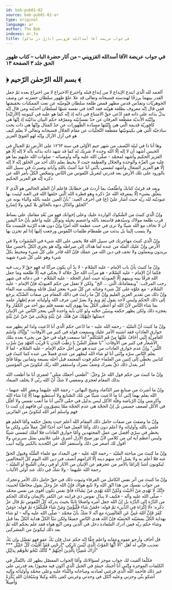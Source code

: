 ```yaml
---
id: bab-pub01-02
source: bab-pub01-02-ar
type: original
language: ar
author: The Bab
indexes: ar,fa
title: في جواب عريضة آقا أسدالله قزويني (نازل در ماكو)
---
```

### في جواب عريضة الآقا أسدالله القزويني – من آثار حضرة الباب – كتاب ظهور الحق جلد ۳ الصفحة ۱۳

## ﴿ بسم الله الرّحمٰن الرّحيم ﴾

ألحمد لله الّذي ابتدع الإبداع لا من إبداع قبله واخترع الاختراع لا من اختراع بعده ثمّ جعل القدر بينهما برزخًا لهندسته فسبحانه وتعالى قد علا علوّ ظهور سلطان حضرته عن وصف الجوهريّات وتقدّس قدس مظهر قمص طلعة سلطان قيّوميّته عن نعت الممكنات بحقيقتها فمن قال إنّه معروف بطلعة هويّته فقد اتّخذ في نفسه شبهًا لسلطان أحديّته ومن قال إنّه يدلّ بذاته على ذاته فقد ادّعى حقّ الامتناع في ذاته إذ إنّه كما هو عليه في كينونته \[الأزليّة\] وإنّيّته الأبديّة مقطّعة العرفان عن حدّ نفسانيّته ومفرّقة حكم البيان بذاتيّته إذ إنّها هي كافوريّة قديمة الّتي هي بإنّيّتها مسدّدة الظّهورات عن حدّ المثال وإنّها هي ذات بحت ساذجيّة الّتي هي بكينونيّتها مقطّعة التّجلّيات عن مقام الجلال فسبحانه وتعالى لا يعلم كيف هو في أزل الآزال وإنّه لهو القويّ العزيز

وها أنا ذا في ليلة النّصف من شهر جيم الأوّلى في سنة ١٢٦٣ على الأرض ثمّ الجبال في الحبس أشهد أن لا إله إلّا الله وحده لا شريك له كما قد شهد ذاته بذاته بأنّه لا إله إلّا هو العزيز الحكيم وأشهد لمحمّد - صلّى الله عليه وآله وأوصيائه - صلوات الله عليهم بما هو عليه من العزّة والوحدة والجلال والعظمة حيث لا يحيط بعلم ذلك أحد من الخلق إنّه لا إله إلّا هو العزيز المتعال وأشهد لنفسي بأنّني أنا عبدٌ آمنتُ باللهِ وآياتهِ وصبرتُ في سبيل الله بالورود على تلك الأرض بعد قدرتي لتغربل النّفوس من النّاس وتمحّص الكلّ بأمر الله عن ذكره إنّه هو العزيز الحكيم

وبعد قد قرئتُ كتابكَ واطّلعتُ بما أردتَ في خطابكَ فاعلم أنّ العلم الخالص هو الّذي لا يتعلّق بشيء إلّا بمعرفة الله عزّ ذكره وهو فطرة الله الّتي خلقها الله في العبد ليثبت بها عبوديّته لله ربّه حيث أشار عليّ (ع) في أحرف العبد: "بأنّ العين علمه بالله والباء بونه عن الخلق والدّال دنوه بالخالق بلا كيفٍ ولا إشارةٍ"

وإنّ الّذي كتبتَ من الشّكوك الواردة عليك وعلى إخوانك فهو من بُعْدِ مقامك على بساط قرب طلعة مولاك وسيّدهم فاستعذ بالله واعتصم بحبله وتوكّل عليه واعلم بأنّ حدّ اليقين أن لا تخاف مع الله شيئًا ولا ترى في جنب عظمة الله أمرًا وإنّ دون هذه الرّتبة فليست منّا ولا ينسب إلينا بل بدئت من طمطام ظلمات النّفوس ورجعت إليها إذا لم تحزن بها

وإنّ الّذي كتبتَ مهاجرتك في سبيل الله فلا يخفى على الله شيء في السّمٰوات ولا في الأرض وإنّ عليك المنّة من عنده لما هداك إلى صراطه وإنّه هو يجزي الكلّ بأحسن ممّا يريدون ويعملون ولا تخف في دين الله من عملك فإنّ الله قادر على كلّ شيء ومحيط بكلّ شيء وهو على كلّ شيء شهيد

وإنّ ما كتبتَ بأنّ باب الإمام - عليه السّلام - لا بدّ أن يكون مرآتًا له فهو حقّ لا ريب فيه فكما أنّ الإمام - عليه السّلام - هو مرآت الله جلّ جلاله لا يحكي فيه إلّا طلعته وما جعل الله فرقًا بينه وبينهم إلّا العبوديّة حيث أشار الحجّة - عليه السّلام - في دعائه في شهر رجب المرجّب: "وبمقاماتك الّتي ... الخ" ولكن لا تغفل من حكم العبوديّة فإنّ الإمام - عليه السّلام - مع علوّه على كلّ شيء وغنائه عن كلّ شيء يعجز لمثل قاتله ويطلب منه الماء وإنّ ذلك من تقدير العزيز العليم وإنّ كلّ ما رأيتَ في ذالك المقام من صفات الضّدّيّة يرجع إلى ذلك الحكم وليس لأحد يقول لِمَ وَبِمَ ولا يضرّ لمن عرف الله وأوليائه عدم إظهار علمه بما شاء النّاس لأنّ الله لو أعطى الكلّ بما يهوى إليه نفسه فلم يبق أحد من الكفّار ولا يعجزه ذلك ولكن يظهر حكمه ويتبيّن حجّته ولو كان بآية واحدة الّتي يعجز النّاس عن الإتيان بمثلها ﴿لِيَهْلِكَ مَنْ هَلَكَ عَنْ بَيِّنَةٍ وَيَحْيَى مَنْ حَيَّ عَنْ بَيِّنَةٍ﴾

وإنّ ما كتبتَ أنّ السّيّد - رحمه الله عليه - ما ادّعى حكم الّذي أنا ادّعيت ولذا لم يظهر منه خوارق العادات فقد اشتبه الأمر عليك وسمعت قوله في كثير من الأوقات: "وَإِيَّاكَ وَاسْم العَامِرِيَّةِ إِنَّنِي أَخَافُ عَلَيْهَا مِنْ فَمِ المُتَكَلِّمِ" أَمَا سمعت قوله في حقّ من يجيء بعده بتلك الأشعار في كثير من الأوقات: "يَا صَغِيْرَ السِّنِّ يَا رَطْبَ البَدَنِ يَا قَرِيْبَ العَهْدِ مِنْ شُرْبِ اللَّبَنِ" وإنّ عدم خوارق العادات من عبده هو من أجل حكم الإمام - عليه السّلام - لما لا يعلم النّاس سرّه وإنّني أنا لو شاء الله ليظهر من عندي فضلاً من عنده كما كتبتُ في كتابين بخطّي إلى إثنين من العلماء حكم فوت المعتمد قبل أجله بسبعة وثمانين يومًا فأيّ أمر يعدل ذلك دَقِّ بصرك وَصَفِّ نضرك واستغفر الله ربّك لتكوننّ من المؤمنين

وإنّ ما كتبتَ من حكم قول الله عزّ وجلّ: "أطعني أجعلك مثلي" لعمري أنا ما أطعت الله بذلك المقام لعجزي وضعفي لا شكّ أنّ الله ربّي لا يخلف الميعاد

وإنّ ما أشرتَ من صنايع مير الدّاماد وشيخ البهائي - رحمة الله عليهما ويغفر الله عنهما - الله يعلم بهما إنّني أنا ما ادّعيت شيئًا من تلك الصّنايع ولا أستطيع بهما إلّا إذا شاء الله وأكرمني وإنّ الرّياضة وقلّة الأكل ليس بدليل في حقّي لأنّني أنا ما أتعب نفسي ولا أقلّل في الأكل لضعف جسمي بل إنّ الحجّة هي عدم الحجّة ممّا يتصوّرون لي فافهم إن كنت ذا فهم واسلم أمر الله لتكوننّ من الفائزين

وإنّ ما وصفتَ من صفات حامل ذلك المقام الله أعلم حيث يجعل حكمه وأمّا العلم هو علمي بالله وأوليائه ولا أعلم دون ذلك وأمّا العمل فما أجد أحدًا أقلّ عملاً منّي ولكن ما يخطر في سرّي أفضل من عمل المجتهدين وأمّا خوارق العادات فلا أملك لنفسي شيئًا وليس أعظم آية لي من كلامي لأنّ نور صبح الأزل أشرق على علانيتي بمثل سريرتي ولا أقول لك أصغر من ذلك وأستغفر الله عن التّحديد بالكبير وإليه أنيب

وإنّ ما كتبتَ من مباحثة السّيّد - رحمة الله عليه - في البغداد مع علماء السُّنَّة وقبول الحقّ عنه فلا أعلم به ولا يقبل أحد منهم دينه إلّا الزامهم أنصف في دين الله اليوم كلّ المخالفين ليكونون أشدّ إلزامًا بالأمر من عجزهم عن الإتيان من الآثار أو في زمان الشّيخ أو السّيّد - رحمة الله عليهما - ولا شكّ في ذلك عند أولي الألباب

وإنّ ما كتبتَ من أثر نفس الكامل من العرفاء وثبوت ذلك في حقّ حامل ذلك الأمر وعجزك من جواب نفسك من هذا اتّق الله ولا تتّبع هواك فإنّ الله عزّ وجلّ يقول مخاطبًا لحبيبه: ﴿إِنَّكَ لَا تَهْدِي مَنْ أَحْبَبْتَ وَلَكِنَّ اللهَ يَهْدِي مَنْ يَشَاءُ﴾ فأيّ نفس تكون أقوى من نفس محمّد - صلّى الله عليه وآله - فكيف لا يبدّل نفوس ذي قرابته عن الكفر بالإيمان وكذلك الحكم من الذّرّة إلى الذّرّة بل إنّ الله جعل أمره واضحًا ثابتًا بحيث يدركه كلّ النّفوس ثمّ قال عزّ ذكره: ﴿لَا إِكْرَاهَ فِي الدِّينِ﴾ ثمّ قوله: ﴿فَمَنْ شَاءَ فَلْيُؤْمِنْ وَمَنْ شَاءَ فَلْيَكْفُرْ﴾ ثمّ قوله: ﴿وَمَنْ كَفَرَ فَإِنَّ اللهَ غَنِيٌّ عَنِ العَالَمِينَ﴾ مع أنّه لا شكّ بأنّ محمّد - صلّى الله عليه وآله - لو شاء بهداية الكلّ بمشيّته الحتميّة فإنّ الله هدى النّاس جميعًا ولكن تنبّأ الكلّ هداية الكلّ بما قبل وشاء حكم ربّه فمن أدرك السّعادة دخل في الّدين ومن اتّبع هواه فقد علم بحكم الله ثمّ بعد ذلك ليكوننّ من المشركين

قل أخاف وأرجو عفوه وعقابه واعلم حقًّا إنّه حكم عدل فإن يَكُ عفو فهو تفضّل وإن يَكُ تعذيب فإنّي له أهل "أَلَا أَيُّهَا المَوْتُ الَّذِي لَيْسَ تَارِكِي \*أَرِحْنِي فَقَدْ أَفْنِيْتَ كُلَّ خَلِيْلِ \*\*\* أَرَاكَ مُصِرًّا بِالَّذِينَ أُحِبَّهُمْ \* كَأَنَّكَ تَنْحُو نَحْوَهُم بِدَلِيْلِ"

فكلّما ألقيت لك جواب موجز لسؤالاتك وأمّا الجواب المفصّل يظهر لك بالتّفكّر في الكلمات الموجزة وإنّني أنا أجبتك حينئذٍ في الجبل الّذي أكون فيه مجبورًا بعد قدرتِي على غير ذلك فأحمد الله الّذي فرغني لعبادته ومناجاته والثّناء عليه وعلى محمّد وأوليائه وإليه أشكو بثّي وحزني وعليه أتّكل في وحدتي وغربتي كفى بالله وكيلا وَسُبْحَانَ اللهِ بُكْرَةً وَأَصِيلاً